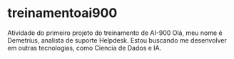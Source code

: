 # treinamentoai900
Atividade do primeiro projeto do treinamento de AI-900
Olá, meu nome é Demetrius, analista de suporte Helpdesk.
Estou buscando me desenvolver em outras tecnologias, como Ciencia de Dados e IA.
